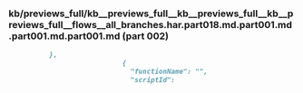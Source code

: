 ### kb/previews_full/kb__previews_full__kb__previews_full__kb__previews_full__flows__all_branches.har.part018.md.part001.md.part001.md.part001.md (part 002)

```md
          },
                            {
                              "functionName": "",
                              "scriptId":
```

```
